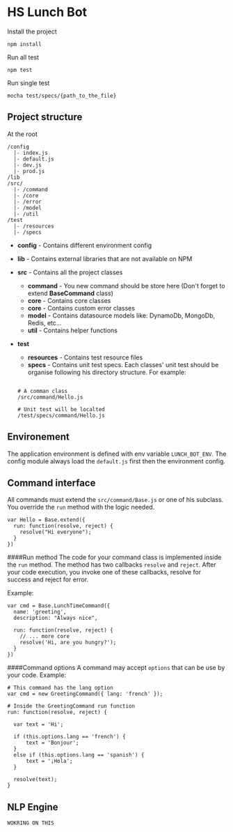 # HS Lunch Bot



Install the project

```
npm install
```

Run all test

```
npm test
```

Run single test

```
mocha test/specs/{path_to_the_file}
```

## Project structure

At the root

```
/config
  |- index.js
  |- default.js
  |- dev.js
  |- prod.js
/lib
/src/
  |- /command  
  |- /core
  |- /error
  |- /model
  |- /util
/test
  |- /resources
  |- /specs
```

- **config** - Contains different environment config

- **lib** - Contains external libraries that are not available on NPM

- **src** - Contains all the project classes
	- **command** - You new command should be store here (Don't forget to extend **BaseCommand** class)
	- **core** - Contains core classes
	- **core** - Contains custom error classes
	- **model** - Contains datasource models like: DynamoDb, MongoDb, Redis, etc...
	- **util** - Contains helper functions

- **test** 
	- **resources** - Contains test resource files
	- **specs** - Contains unit test specs. Each classes' unit test should be organise following his directory structure. For example:
	
	```
	
	# A comman class
	/src/command/Hello.js
	
	# Unit test will be localted
	/test/specs/command/Hello.js
	```

## Environement
The application environment is defined with env variable `LUNCH_BOT_ENV`. 
The config module always load the `default.js` first then the environment config.

## Command interface
All commands must extend the `src/command/Base.js` or one of his subclass. You override the `run` method with the logic needed.
```
var Hello = Base.extend({
  run: function(resolve, reject) {
    resolve("Hi everyone");
  }
})
```

####Run method
The code for your command class is implemented inside the `run` method. The method has two callbacks `resolve` and `reject`. After your code execution, you invoke one of these callbacks, resolve for success and reject for error.

Example:
```
var cmd = Base.LunchTimeCommand({
  name: 'greeting',
  description: "Always nice",
  
  run: function(resolve, reject) {
    // ... more core
    resolve('Hi, are you hungry?');
  }
})
```

####Command options
A command may accept `options` that can be use by your code.
Example:
```
# This command has the lang option
var cmd = new GreetingCommand({ lang: 'french' });

# Inside the GreetingCommand run function
run: function(resolve, reject) {

  var text = 'Hi';
  
  if (this.options.lang == 'french') {
      text = 'Bonjour';
  }
  else if (this.options.lang == 'spanish') {
      text = '¡Hola';
  }

  resolve(text);
}
```

## NLP Engine


```
WOKRING ON THIS
```
